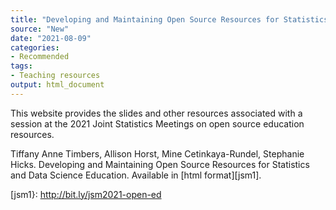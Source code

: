 ```yaml
---
title: "Developing and Maintaining Open Source Resources for Statistics and Data Science Education"
source: "New"
date: "2021-08-09"
categories:
- Recommended
tags:
- Teaching resources
output: html_document
---
```


This website provides the slides and other resources associated with a session at the 2021 Joint Statistics Meetings on open source education resources.

<!--more-->

Tiffany Anne Timbers, Allison Horst, Mine Cetinkaya-Rundel, Stephanie Hicks. Developing and Maintaining Open Source Resources for Statistics and Data Science Education. Available in [html format][jsm1].

[jsm1}: http://bit.ly/jsm2021-open-ed